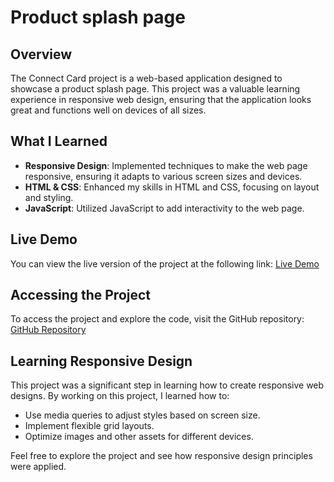 # Product splash page

## Overview
The Connect Card project is a web-based application designed to showcase a product splash page. This project was a valuable learning experience in responsive web design, ensuring that the application looks great and functions well on devices of all sizes.

## What I Learned
- **Responsive Design**: Implemented techniques to make the web page responsive, ensuring it adapts to various screen sizes and devices.
- **HTML & CSS**: Enhanced my skills in HTML and CSS, focusing on layout and styling.
- **JavaScript**: Utilized JavaScript to add interactivity to the web page.

## Live Demo
You can view the live version of the project at the following link:
[Live Demo](https://anwarrahim.com/product-splash-page)

## Accessing the Project
To access the project and explore the code, visit the GitHub repository:
[GitHub Repository](https://github.com/anwarrahim/product-splash-page)

## Learning Responsive Design
This project was a significant step in learning how to create responsive web designs. By working on this project, I learned how to:
- Use media queries to adjust styles based on screen size.
- Implement flexible grid layouts.
- Optimize images and other assets for different devices.

Feel free to explore the project and see how responsive design principles were applied.